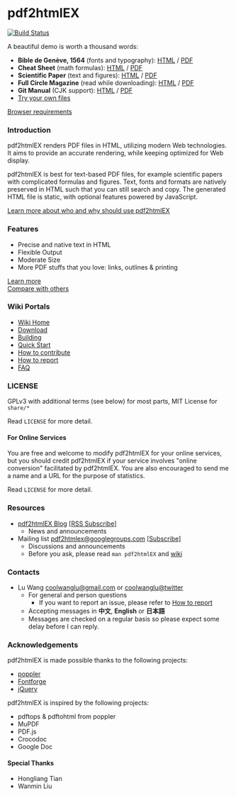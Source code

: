 # pdf2htmlEX 

[![Build Status](https://travis-ci.org/coolwanglu/pdf2htmlEX.png?branch=master)](https://travis-ci.org/coolwanglu/pdf2htmlEX)

A beautiful demo is worth a thousand words:

- **Bible de Genève, 1564** (fonts and typography): [HTML](http://coolwanglu.github.com/pdf2htmlEX/demo/geneve.html) / [PDF](https://github.com/raphink/geneve_1564/raw/master/geneve_1564.pdf)
- **Cheat Sheet** (math formulas): [HTML](http://coolwanglu.github.com/pdf2htmlEX/demo/cheat.html) / [PDF](http://www.tug.org/texshowcase/cheat.pdf)
- **Scientific Paper** (text and figures): [HTML](http://coolwanglu.github.com/pdf2htmlEX/demo/demo.html) / [PDF](http://citeseerx.ist.psu.edu/viewdoc/download?doi=10.1.1.148.349&rep=rep1&type=pdf)
- **Full Circle Magazine** (read while downloading): [HTML](http://coolwanglu.github.com/pdf2htmlEX/demo/issue65_en.html) / [PDF](http://dl.fullcirclemagazine.org/issue65_en.pdf)
- **Git Manual** (CJK support): [HTML](http://coolwanglu.github.com/pdf2htmlEX/demo/chn.html) / [PDF](http://files.cnblogs.com/phphuaibei/git%E6%90%AD%E5%BB%BA.pdf)
- [Try your own files](https://github.com/coolwanglu/pdf2htmlEX/wiki/UploadDemo)

[Browser requirements](https://github.com/coolwanglu/pdf2htmlEX/wiki/Browser-Requirements)
 
### Introduction

pdf2htmlEX renders PDF files in HTML, utilizing modern Web technologies.
It aims to provide an accurate rendering, while keeping optimized for Web display.

pdf2htmlEX is best for text-based PDF files, for example scientific papers with complicated formulas and figures.
Text, fonts and formats are natively preserved in HTML such that you can still search and copy.
The generated HTML file is static, with optional features powered by JavaScript.

[Learn more about who and why should use pdf2htmlEX](https://github.com/coolwanglu/pdf2htmlEX/wiki/Introduction)

### Features

* Precise and native text in HTML
* Flexible Output
* Moderate Size
* More PDF stuffs that you love: links, outlines & printing

[Learn more](https://github.com/coolwanglu/pdf2htmlEX/wiki/Feature-List)   
[Compare with others](https://github.com/coolwanglu/pdf2htmlEX/wiki/Comparison)

### Wiki Portals

 * [Wiki Home](https://github.com/coolwanglu/pdf2htmlEX/wiki)
 * [Download](https://github.com/coolwanglu/pdf2htmlEX/wiki/Download)
 * [Building](https://github.com/coolwanglu/pdf2htmlEX/wiki/Building)
 * [Quick Start](https://github.com/coolwanglu/pdf2htmlEX/wiki/QuickStart)
 * [How to contribute](https://github.com/coolwanglu/pdf2htmlEX/wiki/Contribute)
 * [How to report](https://github.com/coolwanglu/pdf2htmlEX/wiki/How-to-report)
 * [FAQ](https://github.com/coolwanglu/pdf2htmlEX/wiki/FAQ)

### LICENSE

GPLv3 with additional terms (see below) for most parts, MIT License for `share/*`
                                                     
Read `LICENSE` for more detail.

#### For Online Services

You are free and welcome to modify pdf2htmlEX for your online services, 
but you should credit pdf2htmlEX if your service involves "online conversion" facilitated by pdf2htmlEX.
You are also encouraged to send me a name and a URL for the purpose of statistics.

Read `LICENSE` for more detail.
                                                    
### Resources

* [pdf2htmlEX Blog](http://pdf2htmlex.blogspot.com) [[RSS Subscribe]](http://pdf2htmlex.blogspot.com/feeds/posts/default)
  - News and announcements
* Mailing list <pdf2htmlex@googlegroups.com> [[Subscribe]](https://groups.google.com/forum/#!forum/pdf2htmlex)
  - Discussions and announcements
  - Before you ask, please read `man pdf2htmlEX` and [wiki](https://github.com/coolwanglu/pdf2htmlEX/wiki)

### Contacts

* Lu Wang <coolwanglu@gmail.com> or [coolwanglu@twitter](https://twitter.com/coolwanglu)
  - For general and person questions
    - If you want to report an issue, please refer to [How to report](https://github.com/coolwanglu/pdf2htmlEX/wiki/How-to-report)
  - Accepting messages in **中文**, **English** or **日本語**
  - Messages are checked on a regular basis so please expect some delay before I can reply.
  

<!--
* IRC Channel [irc://irc.freenode.net/pdf2htmlEX](irc://irc.freenode.net/pdf2htmlEX)
-->

### Acknowledgements

pdf2htmlEX is made possible thanks to the following projects:

* [poppler](http://poppler.freedesktop.org/)
* [Fontforge](http://fontforge.org/)
* [jQuery](http://jquery.com/)

pdf2htmlEX is inspired by the following projects:

* pdftops & pdftohtml from poppler 
* MuPDF
* PDF.js
* Crocodoc
* Google Doc

#### Special Thanks

* Hongliang Tian
* Wanmin Liu 

